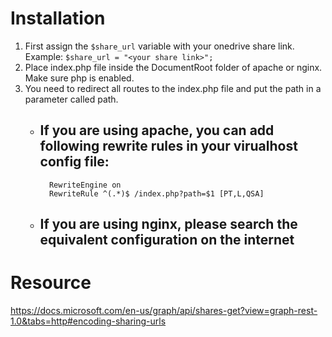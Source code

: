 # Installation
1. First assign the `$share_url` variable with your onedrive share link. Example: `$share_url = "<your share link>";`
2. Place index.php file inside the DocumentRoot folder of apache or nginx. Make sure php is enabled.
3. You need to redirect all routes to the index.php file and put the path in a parameter called path.
    * If you are using apache, you can add following rewrite rules in your virualhost config file:
        ---
            RewriteEngine on
            RewriteRule ^(.*)$ /index.php?path=$1 [PT,L,QSA]
    * If you are using nginx, please search the equivalent configuration on the internet
        ---
# Resource
https://docs.microsoft.com/en-us/graph/api/shares-get?view=graph-rest-1.0&tabs=http#encoding-sharing-urls